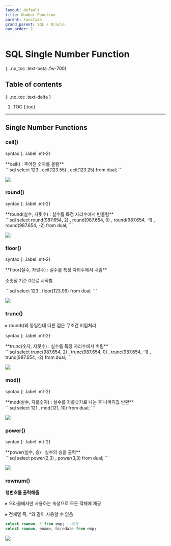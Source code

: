 ```yaml
---
layout: default
title: Number Function
parent: Function
grand_parent: SQL / Oracle
nav_order: 2
---
```


# SQL Single Number Function
{: .no_toc .text-beta .fw-700}

## Table of contents
{: .no_toc .text-delta }

1. TOC
{:toc}

---

## Single Number Functions

### ceil()

syntax
{: .label .mt-2}
<div class="code-example" markdown="1">
**ceil() : 주어진 숫자를 올림** 
</div>
```sql
select 123
    , ceil(123.55)
    , ceil(123.25)
from dual;
```

![](https://gekdev.github.io/docs/sql/function/example/ceil.jpg)

### round()

syntax
{: .label .mt-2}
<div class="code-example" markdown="1">
**round(실수, 자릿수) : 실수를 특정 자리수에서 반올림** 
</div>
```sql
select round(987.654, 2)
    , round(987.654, 0)
    , round(987.654, -1)
    , round(987.654, -2)
from dual;
```

![](https://gekdev.github.io/docs/sql/function/example/round.jpg)

### floor()

syntax
{: .label .mt-2}
<div class="code-example" markdown="1">
**floor(실수, 자릿수) : 실수를 특정 자리수에서 내림**

소숫점 기준 0으로 시작함

</div>
```sql
select 123
    , floor(123.99)
from dual;
```

![](https://gekdev.github.io/docs/sql/function/example/floor.jpg)

### trunc()

&#9656; round()와 동일한데 다른 점은 무조건 버림처리

syntax
{: .label .mt-2}
<div class="code-example" markdown="1">
**trunc(숫자, 자릿수) : 실수를 특정 자리수에서 버림** 
</div>
```sql
select trunc(987.654, 2)
    , trunc(987.654, 0)
    , trunc(987.654, -1)
    , trunc(987.654, -2)
from dual;
```

![](https://gekdev.github.io/docs/sql/function/example/trunc.jpg)

### mod()

syntax
{: .label .mt-2}
<div class="code-example" markdown="1">
**mod(실수, 자를숫자) : 실수를 자를숫자로 나눈 후 나머지값 반환** 
</div>
```sql
select 121
    , mod(121, 10)
from dual;
```

![](https://gekdev.github.io/docs/sql/function/example/mod.jpg)

### power()

syntax
{: .label .mt-2}
<div class="code-example" markdown="1">
**power(실수, 승) : 실수의 승을 출력** 
</div>
```sql
select power(2,3)
	, power(3,3) 
from dual;
```

![](https://gekdev.github.io/docs/sql/function/example/power.jpg)

### rownum()

**행번호를 출력해줌**

&#9656; 오라클에서만 사용하는 속성으로 모든 객체에 제공

&#9656; 전체열 즉, *와 같이 사용할 수 없음

```sql
select rownum, * from emp; --오류
select rownum, ename, hiredate from emp;
```

![](https://gekdev.github.io/docs/sql/function/example/rownum.jpg)
